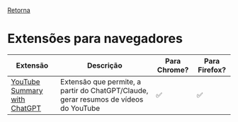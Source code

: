 [Retorna](README.md)

# Extensões para navegadores

| Extensão                                                                                                                            | Descrição                                                                            | Para Chrome?       | Para Firefox?      |
| ----------------------------------------------------------------------------------------------------------------------------------- | ------------------------------------------------------------------------------------ | ------------------ | ------------------ |
| [YouTube Summary with ChatGPT](https://chromewebstore.google.com/detail/youtube-summary-with-chat/nmmicjeknamkfloonkhhcjmomieiodli) | Extensão que permite, a partir do ChatGPT/Claude, gerar resumos de vídeos do YouTube | :white_check_mark: | :white_check_mark: |